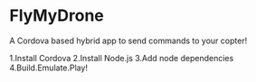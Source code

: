 # FlyMyDrone
A Cordova based hybrid app to send commands to your copter!

1.Install Cordova
2.Install Node.js
3.Add node dependencies
4.Build.Emulate.Play!
